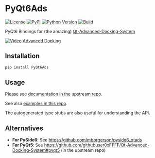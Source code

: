 # PyQt6Ads

[![License](https://img.shields.io/pypi/l/PyQt6Ads.svg?color=green)](https://github.com/pyapp-kit/PyQt6Ads/raw/main/LICENSE)
[![PyPI](https://img.shields.io/pypi/v/PyQt6Ads.svg?color=green)](https://pypi.org/project/PyQt6Ads)
[![Python Version](https://img.shields.io/pypi/pyversions/PyQt6Ads.svg?color=green)](https://python.org)
[![Build](https://github.com/pyapp-kit/PyQt6Ads/actions/workflows/pypi.yml/badge.svg)](https://github.com/pyapp-kit/PyQt6Ads/actions/workflows/pypi.yml)

PyQt6 Bindings for (the amazing)
[Qt-Advanced-Docking-System](https://github.com/githubuser0xFFFF/Qt-Advanced-Docking-System)

[![Video Advanced
Docking](https://github.com/githubuser0xFFFF/Qt-Advanced-Docking-System/blob/483bb7354ace8f07b76f483ec167e84467ac3977/doc/advanced-docking_video.png)](https://www.youtube.com/watch?v=7pdNfafg3Qc)

## Installation

```sh
pip install PyQt6Ads
```

## Usage

Please see [documentation in the upstream
repo](https://github.com/githubuser0xFFFF/Qt-Advanced-Docking-System/blob/master/doc/user-guide.md).

See also [examples in this repo](./examples/).

The autogenerated type stubs are also useful for understanding the API.

## Alternatives

- **For PySide6**: See <https://github.com/mborgerson/pyside6_qtads>
- **For PyQt5**: See <https://github.com/githubuser0xFFFF/Qt-Advanced-Docking-System#pyqt5> (in the upstream repo)
